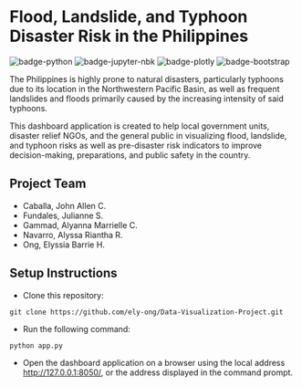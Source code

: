 # Flood, Landslide, and Typhoon Disaster Risk in the Philippines
![badge-python](https://img.shields.io/badge/Python-3670A0?style=flat&logo=python&logoColor=white)
![badge-jupyter-nbk](https://img.shields.io/badge/Jupyter-%23FA0F00.svg?style=flat&logo=jupyter&logoColor=white)
![badge-plotly](https://img.shields.io/badge/Plotly-%233F4F75.svg?style=flat&logo=plotly&logoColor=white)
![badge-bootstrap](https://img.shields.io/badge/Bootstrap-%238511FA.svg?style=flat&logo=bootstrap&logoColor=white)

The Philippines is highly prone to natural disasters, particularly typhoons due to its location in the Northwestern Pacific Basin, as well as frequent landslides and floods primarily caused by the increasing intensity of said typhoons.

This dashboard application is created to help local government units, disaster relief NGOs, and the general public in visualizing flood, landslide, and typhoon risks as well as pre-disaster risk indicators to improve decision-making, preparations, and public safety in the country.

## Project Team
- Caballa, John Allen C.
- Fundales, Julianne S.
- Gammad, Alyanna Marrielle C.
- Navarro, Alyssa Riantha R.
- Ong, Elyssia Barrie H.

## Setup Instructions
- Clone this repository:
```
git clone https://github.com/ely-ong/Data-Visualization-Project.git
```
- Run the following command:
```
python app.py
```
- Open the dashboard application on a browser using the local address http://127.0.0.1:8050/, or the address displayed in the command prompt.
